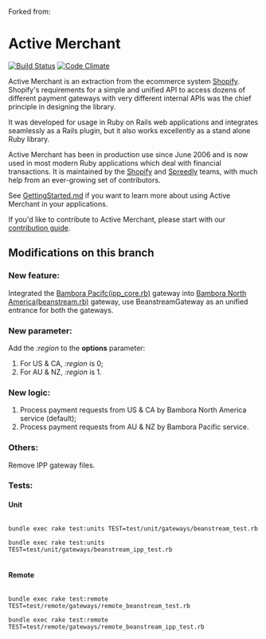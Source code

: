 Forked from:
# Active Merchant
[![Build Status](https://travis-ci.org/activemerchant/active_merchant.png?branch=master)](https://travis-ci.org/activemerchant/active_merchant)
[![Code Climate](https://codeclimate.com/github/activemerchant/active_merchant.png)](https://codeclimate.com/github/activemerchant/active_merchant)

Active Merchant is an extraction from the ecommerce system [Shopify](http://www.shopify.com).
Shopify's requirements for a simple and unified API to access dozens of different payment
gateways with very different internal APIs was the chief principle in designing the library.

It was developed for usage in Ruby on Rails web applications and integrates seamlessly
as a Rails plugin, but it also works excellently as a stand alone Ruby library.

Active Merchant has been in production use since June 2006 and is now used in most modern
Ruby applications which deal with financial transactions. It is maintained by the
[Shopify](http://www.shopify.com) and [Spreedly](https://spreedly.com) teams, with much help
from an ever-growing set of contributors.

See [GettingStarted.md](GettingStarted.md) if you want to learn more about using Active Merchant in your
applications.

If you'd like to contribute to Active Merchant, please start with our [contribution guide](CONTRIBUTING.md).

## Modifications on this branch
### New feature: 
Integrated the [Bambora Pacifc(ipp_core.rb)](https://www.bambora.com/) gateway into [Bambora North America(beanstream.rb)](https://www.beanstream.com/) gateway, use BeanstreamGateway as an unified entrance for both the gateways.
### New parameter:
Add the <em>:region</em> to the <strong>options</strong> parameter:
1. For US & CA, <em>:region</em> is 0;
1. For AU & NZ, <em>:region</em> is 1.

### New logic:
1. Process payment requests from US & CA by Bambora North America service (default);
2. Process payment requests from AU & NZ by Bambora Pacific service.

### Others:
Remove IPP gateway files.

### Tests:

#### Unit
<pre>
<code>
bundle exec rake test:units TEST=test/unit/gateways/beanstream_test.rb

bundle exec rake test:units TEST=test/unit/gateways/beanstream_ipp_test.rb
</code>
</pre>
#### Remote
<pre>
<code>
bundle exec rake test:remote TEST=test/remote/gateways/remote_beanstream_test.rb

bundle exec rake test:remote TEST=test/remote/gateways/remote_beanstream_ipp_test.rb
</code>
</pre>


